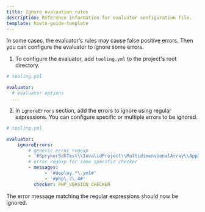 ```yaml
---
title: Ignore evaluation rules
description: Reference information for evaluator configuration file.
template: howto-guide-template
---
```


In some cases, the evaluator's rules may cause false positive errors. Then you can configure the evaluator to ignore some errors.

1. To configure the evaluator, add `tooling.yml` to the project's root directory.

```yaml
# tooling.yml

evaluator:
  # evaluator options
  ...

```

2. In `ignoreErrors` section, add the errors to ignore using regular expressions.
    You can configure specific or multiple errors to be ignored.

```yaml
# tooling.yml

evaluator:
    ignoreErrors:
        # generic error regexp
        - '#SprykerSdkTest\\InvalidProject\\MultidimensionalArray\\Application1\\ApplicationDependencyProvider#'
        # error regexp for some specific checker
        - messages:
              - '#deploy.*\.yml#'
              - '#php\.7\.4#'
          checker: PHP_VERSION_CHECKER
```

The error message matching the regular expressions should now be ignored.
